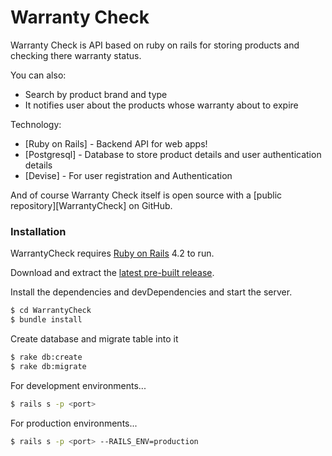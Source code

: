 # Warranty Check

Warranty Check is API based on ruby on rails for storing products and checking there warranty status.

You can also:
  - Search by product brand and type
  - It notifies user about the products whose warranty about to expire

Technology:
* [Ruby on Rails] - Backend API for web apps!
* [Postgresql] - Database to store product details and user authentication details
* [Devise] - For user registration and Authentication

And of course Warranty Check itself is open source with a [public repository][WarrantyCheck]
 on GitHub.

### Installation

WarrantyCheck requires [Ruby on Rails](http://rubyonrails.org/) 4.2 to run.

Download and extract the [latest pre-built release](https://github.com/railites/WarrantyCheck).

Install the dependencies and devDependencies and start the server.

```sh
$ cd WarrantyCheck
$ bundle install
```

Create database and migrate table into it

```sh
$ rake db:create
$ rake db:migrate
```
For development environments...

```sh
$ rails s -p <port>
```

For production environments...
```sh
$ rails s -p <port> --RAILS_ENV=production
```
